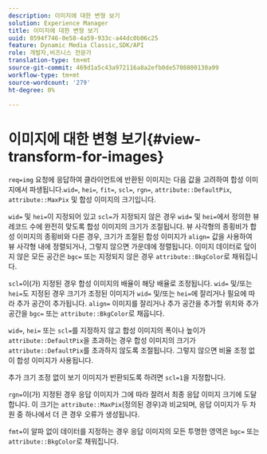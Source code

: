 ```yaml
---
description: 이미지에 대한 변형 보기
solution: Experience Manager
title: 이미지에 대한 변형 보기
uuid: 8594f746-0e58-4a59-933c-a44dc0b06c25
feature: Dynamic Media Classic,SDK/API
role: 개발자,비즈니스 전문가
translation-type: tm+mt
source-git-commit: 469d1a5c43a972116a8a2efb0de5708800130a99
workflow-type: tm+mt
source-wordcount: '279'
ht-degree: 0%

---
```



# 이미지에 대한 변형 보기{#view-transform-for-images}

`req=img` 요청에 응답하여 클라이언트에 반환된 이미지는 다음 값을 고려하여 합성 이미지에서 파생됩니다.`wid=`, `hei=`, `fit=`, `scl=`, `rgn=`, `attribute::DefaultPix`, `attribute::MaxPix` 및 합성 이미지의 크기입니다.

`wid=` 및 `hei=`이 지정되어 있고 `scl=`가 지정되지 않은 경우 `wid=` 및 `hei=`에서 정의한 뷰 레코드 수에 완전히 맞도록 합성 이미지의 크기가 조절됩니다. 뷰 사각형의 종횡비가 합성 이미지의 종횡비와 다른 경우, 크기가 조절된 합성 이미지가 `align=` 값을 사용하여 뷰 사각형 내에 정렬되거나, 그렇지 않으면 가운데에 정렬됩니다. 이미지 데이터로 덮이지 않은 모든 공간은 `bgc=` 또는 지정되지 않은 경우 `attribute::BkgColor`로 채워집니다.

`scl=`이(가) 지정된 경우 합성 이미지의 배율이 해당 배율로 조정됩니다. `wid=` 및/또는 `hei=`도 지정된 경우 크기가 조정된 이미지가 `wid=` 및/또는 `hei=`에 잘리거나 필요에 따라 추가 공간이 추가됩니다. `align=` 이미지를 잘리거나 추가 공간을 추가할 위치와 추가 공간을  `bgc=` 또는 `attribute::BkgColor`로 채웁니다.

`wid=`, `hei=` 또는 `scl=`를 지정하지 않고 합성 이미지의 폭이나 높이가 `attribute::DefaultPix`을 초과하는 경우 합성 이미지의 크기가 `attribute::DefaultPix`를 초과하지 않도록 조절됩니다. 그렇지 않으면 비율 조정 없이 합성 이미지가 사용됩니다.

추가 크기 조정 없이 보기 이미지가 반환되도록 하려면 `scl=1`을 지정합니다.

`rgn=`이(가) 지정된 경우 응답 이미지가 그에 따라 잘려서 최종 응답 이미지 크기에 도달합니다. 이 크기는 `attribute::MaxPix`(정의된 경우)과 비교되며, 응답 이미지가 두 차원 중 하나에서 더 큰 경우 오류가 생성됩니다.

`fmt=`이 알파 없이 데이터를 지정하는 경우 응답 이미지의 모든 투명한 영역은 `bgc=` 또는 `attribute::BkgColor`로 채워집니다.
